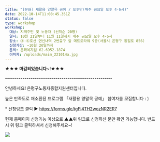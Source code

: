 ```yaml
---
title: "[문화] 새활용 양말목 공예 / 오후반(매주 금요일 오후 4-6시)"
date: 2022-10-14T11:08:45.351Z
status: false
type: workshop
workshop:
  대상: 지역주민 및 노동자 (선착순 20명)
  일시: 10월 21일부터 11월 11일까지 매주 금요일 오후 4-6시
  장소: ③·⑥호선 연신내역 2번출구 앞 메트로타워 9층(서울시 은평구 통일로 856)
  신청기간: ~10월 20일까지
  문의: 문화복지팀 02-6952-1874
  이미지: /uploads/maim_221014a.jpg
---
```

**★★★ 마감되었습니다~!★★★**

\-﻿------------------------------------------------------

안녕하세요! 은평구노동자종합지원센터입니다.

높은 만족도로 재소환된 프로그램 「새활용 양말목 공예」 참여자를 모집합니다 : )

\* 신청링크 클릭 ▶ <https://forms.gle/tgFi4TH2wozNR2ER7>

현재 홈페이지 신청기능 이상으로 ▲▲위 링크로 신청하신 분만 확인 가능합니다.
반드시 위 링크 클릭하셔서 신청해주세요~!

![](/uploads/maim_221014a.jpg)